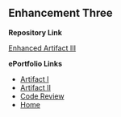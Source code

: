 ## Enhancement Three

**Repository Link**<br>

[Enhanced Artifact III](https://github.com/Shayden87/Databases)

**ePortfolio Links** <br> 

* [Artifact I](ArtifactOne.md)
* [Artifact II](ArtifactTwo.md)
* [Code Review](CodeReview.md)
* [Home](index.md)
